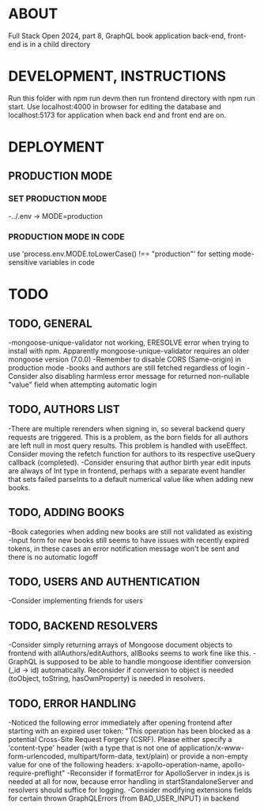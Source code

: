 # ABOUT

Full Stack Open 2024, part 8, GraphQL book application back-end, front-end is in a child directory

# DEVELOPMENT, INSTRUCTIONS

Run this folder with npm run devm then run frontend directory with npm run start. 
Use localhost:4000 in browser for editing the database and localhost:5173 for application when back end and front end are on.

# DEPLOYMENT

## PRODUCTION MODE
### SET PRODUCTION MODE
-../.env -> MODE=production
### PRODUCTION MODE IN CODE
use 'process.env.MODE.toLowerCase() !== "production"' for setting mode-sensitive variables in code


# TODO
## TODO, GENERAL

-mongoose-unique-validator not working, ERESOLVE error when trying to install with npm.
Apparently mongoose-unique-validator requires an older mongoose version (7.0.0)
-Remember to disable CORS (Same-origin) in production mode
-books and authors are still fetched regardless of login 
-Consider also disabling harmless error message for returned non-nullable "value" field when attempting automatic login


## TODO, AUTHORS LIST 
-There are multiple rerenders when signing in, so several backend query requests are triggered. This is a problem, as the born fields for all authors are left null in most query results. This problem is handled with useEffect. Consider moving the refetch function for authors to its respective useQuery callback (completed).
-Consider ensuring that author birth year edit inputs are always of Int type in frontend, perhaps with a separate event handler that sets failed parseInts to a default numerical value like when adding new books.
## TODO, ADDING BOOKS 
-Book categories when adding new books are still not validated as existing
-Input form for new books still seems to have issues with recently expired tokens, in these cases an error notification message won't be sent and there is no automatic logoff
## TODO, USERS AND AUTHENTICATION
-Consider implementing friends for users


## TODO, BACKEND RESOLVERS
-Consider simply returning arrays of Mongoose document objects to frontend with allAuthors/editAuthors, allBooks seems to work fine like this.
-GraphQL is supposed to be able to handle mongoose identifier conversion (_id -> id) automatically. Reconsider if conversion to object is needed (toObject, toString, hasOwnProperty) is needed in resolvers.

## TODO, ERROR HANDLING

-Noticed the following error immediately after opening frontend after starting with an expired user token: "This operation has been blocked as a potential Cross-Site Request Forgery (CSRF). Please either specify a 'content-type' header (with a type that is not one of application/x-www-form-urlencoded, multipart/form-data, text/plain) or provide a non-empty value for one of the following headers: x-apollo-operation-name, apollo-require-preflight"
-Reconsider if formatError for ApolloServer in index.js is needed at all for now, because error handling in startStandaloneServer and resolvers should suffice for logging.
-Consider modifying extensions fields for certain thrown GraphQLErrors (from BAD_USER_INPUT) in backend


